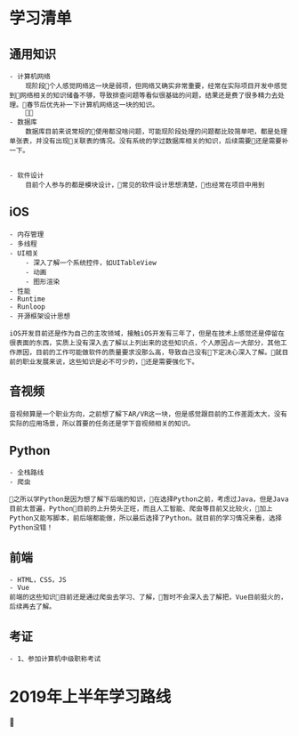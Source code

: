 # 学习清单

## 通用知识
    - 计算机网络
        现阶段个人感觉网络这一块是弱项，但网络又确实非常重要，经常在实际项目开发中感觉到网络相关的知识储备不够，导致排查问题等看似很基础的问题，结果还是费了很多精力去处理。春节后优先补一下计算机网络这一块的知识。
        
    - 数据库
        数据库目前来说常规的使用都没啥问题，可能现阶段处理的问题都比较简单吧，都是处理单张表，并没有出现关联表的情况。没有系统的学过数据库相关的知识，后续需要还是需要补一下。
        

    - 软件设计
        目前个人参与的都是模块设计，常见的软件设计思想清楚，也经常在项目中用到
        
## iOS

    - 内存管理
    - 多线程
    - UI相关
        - 深入了解一个系统控件，如UITableView
        - 动画
        - 图形渲染
    - 性能
    - Runtime
    - Runloop
    - 开源框架设计思想

    iOS开发目前还是作为自己的主攻领域，接触iOS开发有三年了，但是在技术上感觉还是停留在很表面的东西，实质上没有深入去了解以上列出来的这些知识点，个人原因占一大部分，其他工作原因，目前的工作可能做软件的质量要求没那么高，导致自己没有下定决心深入了解。就目前的职业发展来说，这些知识是必不可少的，还是需要强化下。


## 音视频
    音视频算是一个职业方向，之前想了解下AR/VR这一块，但是感觉跟目前的工作差距太大，没有实际的应用场景，所以首要的任务还是学下音视频相关的知识。

## Python
    - 全栈路线
    - 爬虫

    之所以学Python是因为想了解下后端的知识，在选择Python之前，考虑过Java，但是Java目前太普遍，Python目前的上升势头正旺，而且人工智能、爬虫等目前又比较火，加上Python又能写脚本，前后端都能做，所以最后选择了Python。就目前的学习情况来看，选择Python没错！
    
## 前端
    - HTML，CSS，JS    
    - Vue
    前端的这些知识目前还是通过爬虫去学习、了解，暂时不会深入去了解把，Vue目前挺火的，后续再去了解。

## 考证
    - 1、参加计算机中级职称考试


# 2019年上半年学习路线
<!-- Python->计算机网络->音视频->iOS -->


    





